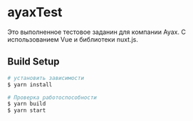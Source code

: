 # ayaxTest
Это выполненное тестовое заданин для компании Ayax.
C использованием Vue и библиотеки nuxt.js.
## Build Setup

```bash
# установить зависимости
$ yarn install

# Проверка работоспособности
$ yarn build
$ yarn start
```